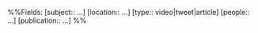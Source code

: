 %%Fields: [subject:: ...] [location:: ...] [type:: video|tweet|article] [people:: ...] [publication:: ...] %%